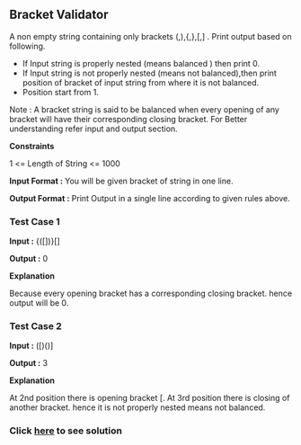 ## Bracket Validator

A non empty string containing only brackets (,),{,},[,] .
Print output based on following.
- If Input string is properly nested (means balanced ) then print 0.
- If Input string is not properly nested (means not balanced),then print position of bracket of input string from where it is not balanced.
- Position start from 1.

Note : A bracket string is said to be balanced when every opening of any bracket will have their corresponding closing bracket. For Better understanding refer input and output section.

**Constraints**

1 <= Length of String <= 1000

**Input Format :**
You will be given bracket of string in one line.

**Output Format :** Print Output in a single line according to given rules above.

### Test Case 1

**Input :**
{([])}[]

**Output :** 0

**Explanation**

Because every opening bracket has a corresponding closing bracket.
hence output will be 0.

### Test Case 2

**Input :**
([)()]

**Output :** 3

**Explanation**

At 2nd position there is opening bracket [. At 3rd position there is closing of another bracket.
hence it is not properly nested means not balanced.

### Click [here](./Solutions/BracketValidator.java) to see solution